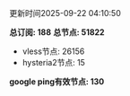 更新时间2025-09-22 04:10:50

**总订阅: 188**
**总节点: 51822**
- vless节点: 26156
- hysteria2节点: 15

**google ping有效节点: 130**
